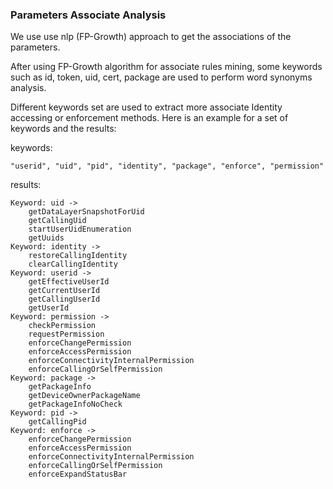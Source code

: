 ### Parameters Associate Analysis  
We use use nlp (FP-Growth) approach to get the associations of the parameters.

After using FP-Growth algorithm for associate rules mining, some keywords such as id, token, uid, cert, package are used to perform word synonyms analysis.

Different keywords set are used to extract more associate Identity accessing or enforcement methods. Here is an example for a set of keywords and the results:

keywords:
```
"userid", "uid", "pid", "identity", "package", "enforce", "permission"
```

results:
```
Keyword: uid ->
	getDataLayerSnapshotForUid
	getCallingUid
	startUserUidEnumeration
	getUuids
Keyword: identity ->
	restoreCallingIdentity
	clearCallingIdentity
Keyword: userid ->
	getEffectiveUserId
	getCurrentUserId
	getCallingUserId
	getUserId
Keyword: permission ->
	checkPermission
	requestPermission
	enforceChangePermission
	enforceAccessPermission
	enforceConnectivityInternalPermission
	enforceCallingOrSelfPermission
Keyword: package ->
	getPackageInfo
	getDeviceOwnerPackageName
	getPackageInfoNoCheck
Keyword: pid ->
	getCallingPid
Keyword: enforce ->
	enforceChangePermission
	enforceAccessPermission
	enforceConnectivityInternalPermission
	enforceCallingOrSelfPermission
	enforceExpandStatusBar
```